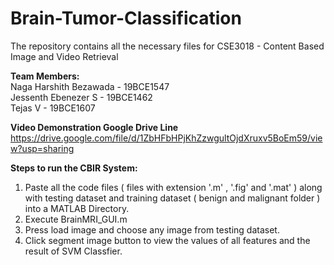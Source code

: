 # Brain-Tumor-Classification

The repository contains all the necessary files for CSE3018 - Content Based Image and Video Retrieval

<b>Team Members:</b><br>
Naga Harshith Bezawada - 19BCE1547
<br>Jessenth Ebenezer S - 19BCE1462
<br>Tejas V - 19BCE1607

<b>Video Demonstration Google Drive Line</b>
https://drive.google.com/file/d/1ZbHFbHPjKhZzwgultOjdXruxv5BoEm59/view?usp=sharing

<b>Steps to run the CBIR System:</b>

1. Paste all the code files ( files with extension '.m' , '.fig' and '.mat' ) along with testing dataset and training dataset ( benign and malignant folder ) into a MATLAB Directory.
2. Execute BrainMRI_GUI.m
4. Press load image and choose any image from testing dataset.
5. Click segment image button to view the values of all features and the result of SVM Classfier.
